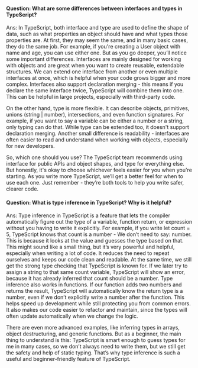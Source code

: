 #### Question: What are some differences between interfaces and types in TypeScript?
Ans: In TypeScript, both interface and type are used to define the shape of data, such as what properties an object should have and what types those properties are. At first, they may seem the same, and in many basic cases, they do the same job. For example, if you're creating a User object with name and age, you can use either one. But as you go deeper, you’ll notice some important differences. Interfaces are mainly designed for working with objects and are great when you want to create reusable, extendable structures. We can extend one interface from another or even multiple interfaces at once, which is helpful when your code grows bigger and more complex. Interfaces also support declaration merging - this means if you declare the same interface twice, TypeScript will combine them into one. This can be helpful in large projects, especially with third-party code.

On the other hand, type is more flexible. It can describe objects, primitives, unions (string | number), intersections, and even function signatures. For example, if you want to say a variable can be either a number or a string, only typing can do that. While type can be extended too, it doesn't support declaration merging. Another small difference is readability - interfaces are often easier to read and understand when working with objects, especially for new developers.

So, which one should you use? The TypeScript team recommends using interface for public APIs and object shapes, and type for everything else. But honestly, it's okay to choose whichever feels easier for you when you're starting. As you write more TypeScript, we’ll get a better feel for when to use each one. Just remember - they’re both tools to help you write safer, clearer code.


#### Question: What is type inference in TypeScript? Why is it helpful?
Ans: Type inference in TypeScript is a feature that lets the compiler automatically figure out the type of a variable, function return, or expression without you having to write it explicitly. For example, if you write let count = 5, TypeScript knows that count is a number - We don’t need to say: number. This is because it looks at the value and guesses the type based on that. This might sound like a small thing, but it’s very powerful and helpful, especially when writing a lot of code. It reduces the need to repeat ourselves and keeps our code clean and readable. At the same time, we still get the strong type checking that TypeScript is known for. If we later try to assign a string to that same count variable, TypeScript will show an error, because it has already inferred that count should be a number.
Type inference also works in functions. If our function adds two numbers and returns the result, TypeScript will automatically know the return type is a number, even if we don’t explicitly write a number after the function. This helps speed up development while still protecting you from common errors. It also makes our code easier to refactor and maintain, since the types will often update automatically when we change the logic.

There are even more advanced examples, like inferring types in arrays, object destructuring, and generic functions. But as a beginner, the main thing to understand is this: TypeScript is smart enough to guess types for me in many cases, so we don’t always need to write them, but we still get the safety and help of static typing. That’s why type inference is such a useful and beginner-friendly feature of TypeScript.
